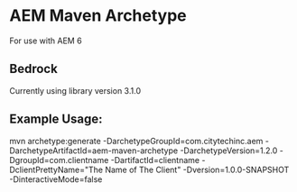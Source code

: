 AEM Maven Archetype
=============
For use with AEM 6

Bedrock
----------
Currently using library version 3.1.0

Example Usage:
--------------

mvn archetype:generate -DarchetypeGroupId=com.citytechinc.aem -DarchetypeArtifactId=aem-maven-archetype -DarchetypeVersion=1.2.0 -DgroupId=com.clientname -DartifactId=clientname -DclientPrettyName="The Name of The Client" -Dversion=1.0.0-SNAPSHOT -DinteractiveMode=false
